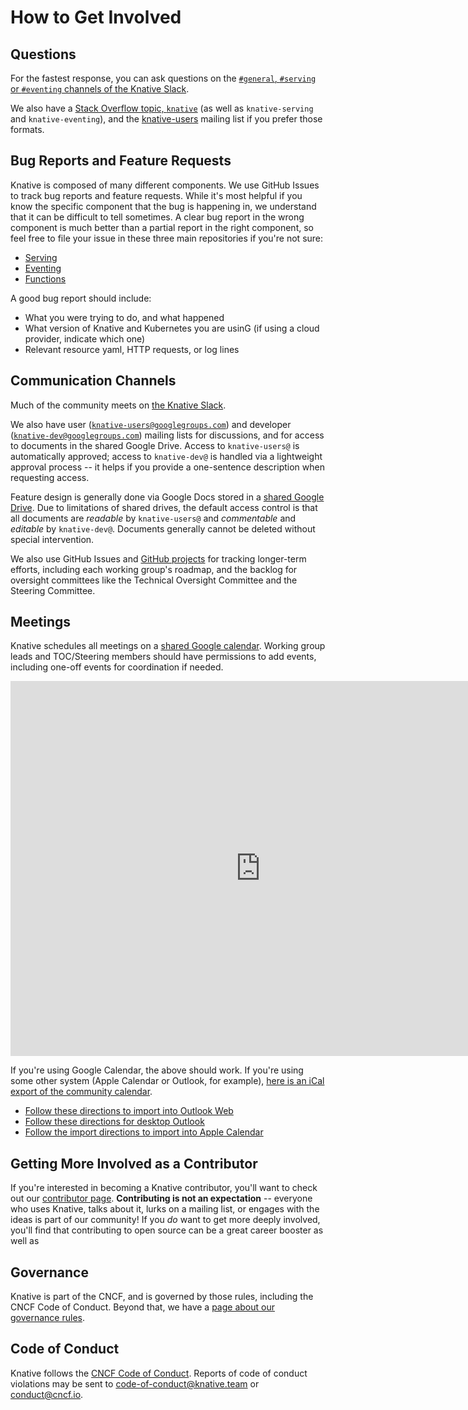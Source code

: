 # How to Get Involved

<!-- TODO: what is community, what are the touchpoints -->

## Questions

For the fastest response, you can ask questions on the [`#general`, `#serving`
or `#eventing` channels of the Knative Slack](https://slack.knative.dev/).

We also have a [Stack Overflow topic,
`knative`](https://stackoverflow.com/questions/tagged/knative) (as well as
`knative-serving` and `knative-eventing`), and the
[knative-users](https://groups.google.com/forum/#!forum/knative-users) mailing
list if you prefer those formats.

## Bug Reports and Feature Requests

Knative is composed of many different components. We use GitHub Issues to track
bug reports and feature requests. While it's most helpful if you know the
specific component that the bug is happening in, we understand that it can be
difficult to tell sometimes. A clear bug report in the wrong component is much
better than a partial report in the right component, so feel free to file your issue in these three main repositories if you're not sure:

* [Serving](https://github.com/knative/serving/issues/new?template=bug-report.md)
* [Eventing](https://github.com/knative/eventing/issues/new?template=bug.md)
* [Functions](https://github.com/knative/func/issues/new)

A good bug report should include:

- What you were trying to do, and what happened
- What version of Knative and Kubernetes you are usinG (if using a cloud provider, indicate which one)
- Relevant resource yaml, HTTP requests, or log lines

## Communication Channels

Much of the community meets on [the Knative Slack](https://slack.knative.dev/).

We also have user
([`knative-users@googlegroups.com`](https://groups.google.com/forum/#!forum/knative-users))
and developer
([`knative-dev@googlegroups.com`](https://groups.google.com/forum/#!forum/knative-dev))
mailing lists for discussions, and for access to documents in the shared Google
Drive. Access to `knative-users@` is automatically approved; access to
`knative-dev@` is handled via a lightweight approval process -- it helps if you
provide a one-sentence description when requesting access.

Feature design is generally done via Google Docs stored in a [shared Google
Drive](https://drive.google.com/drive/folders/0AM-QGZJ-HUA8Uk9PVA). Due to
limitations of shared drives, the default access control is that all documents
are *readable* by `knative-users@` and *commentable* and *editable* by
`knative-dev@`. Documents generally cannot be deleted without special
intervention.

We also use GitHub Issues and [GitHub
projects](https://github.com/orgs/knative/projects) for tracking longer-term
efforts, including each working group's roadmap, and the backlog for oversight
committees like the Technical Oversight Committee and the Steering Committee.

## Meetings

Knative schedules all meetings on a [shared Google
calendar](https://calendar.google.com/calendar/embed?src=knative.team_9q83bg07qs5b9rrslp5jor4l6s%40group.calendar.google.com). Working
group leads and TOC/Steering members should have permissions to add events,
including one-off events for coordination if needed.

<iframe src="https://calendar.google.com/calendar/embed?src=knative.team_9q83bg07qs5b9rrslp5jor4l6s%40group.calendar.google.com" style="border: 0" width="800" height="600" frameborder="0" scrolling="no"></iframe>

If you're using Google Calendar, the above should work. If you're using some
other system (Apple Calendar or Outlook, for example), [here is an iCal export
of the community
calendar](https://calendar.google.com/calendar/ical/knative.team_9q83bg07qs5b9rrslp5jor4l6s%40group.calendar.google.com/public/basic.ics).

- [Follow these directions to import into Outlook Web](https://support.office.com/en-us/article/import-or-subscribe-to-a-calendar-in-outlook-on-the-web-503ffaf6-7b86-44fe-8dd6-8099d95f38df)
- [Follow these directions for desktop Outlook](https://support.office.com/en-us/article/See-your-Google-Calendar-in-Outlook-C1DAB514-0AD4-4811-824A-7D02C5E77126)
- [Follow the import directions to import into Apple Calendar](https://support.apple.com/guide/calendar/import-or-export-calendars-icl1023/mac)

## Getting More Involved as a Contributor

If you're interested in becoming a Knative contributor, you'll want to check out
our [contributor page](./contributing.md).  **Contributing is not an
expectation** -- everyone who uses Knative, talks about it, lurks on a mailing
list, or engages with the ideas is part of our community!  If you _do_ want to
get more deeply involved, you'll find that contributing to open source can be a
great career booster as well as

## Governance

Knative is part of the CNCF, and is governed by those rules, including the CNCF
Code of Conduct. Beyond that, we have a [page about our governance
rules](./governance.md).

## Code of Conduct

Knative follows the [CNCF Code of
Conduct](https://github.com/cncf/foundation/blob/master/code-of-conduct.md).
Reports of code of conduct violations may be sent to
code-of-conduct@knative.team or conduct@cncf.io.